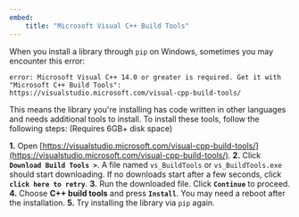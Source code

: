 ```yaml
---
embed:
    title: "Microsoft Visual C++ Build Tools"
---
```

When you install a library through `pip` on Windows, sometimes you may encounter this error:

```
error: Microsoft Visual C++ 14.0 or greater is required. Get it with "Microsoft C++ Build Tools": https://visualstudio.microsoft.com/visual-cpp-build-tools/
```

This means the library you're installing has code written in other languages and needs additional tools to install. To install these tools, follow the following steps: (Requires 6GB+ disk space)

**1.** Open [https://visualstudio.microsoft.com/visual-cpp-build-tools/](https://visualstudio.microsoft.com/visual-cpp-build-tools/).
**2.** Click **`Download Build Tools >`**. A file named `vs_BuildTools` or `vs_BuildTools.exe` should start downloading. If no downloads start after a few seconds, click **`click here to retry`**.
**3.** Run the downloaded file. Click **`Continue`** to proceed.
**4.** Choose **C++ build tools** and press **`Install`**. You may need a reboot after the installation.
**5.** Try installing the library via `pip` again.
